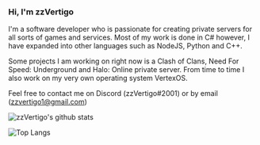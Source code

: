 ### Hi, I'm zzVertigo

I'm a software developer who is passionate for creating private servers for all sorts of games and services. Most of my work is done in C# however, I have expanded into other languages such as NodeJS, Python and C++.

Some projects I am working on right now is a Clash of Clans, Need For Speed: Underground and Halo: Online private server. From time to time I also work on my very own operating system VertexOS.

Feel free to contact me on Discord (zzVertigo#2001) or by email (zzvertigo1@gmail.com)

![zzVertigo's github stats](https://github-readme-stats.vercel.app/api?username=zzVertigo&show_icons=true&theme=radical)

![Top Langs](https://github-readme-stats.vercel.app/api/top-langs/?username=zzVertigo&layout=default&theme=radical)
